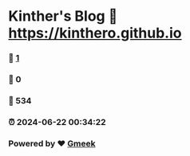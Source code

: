 # Kinther's Blog :link: https://kinthero.github.io 
### :page_facing_up: [1](https://kinthero.github.io/tag.html) 
### :speech_balloon: 0 
### :hibiscus: 534 
### :alarm_clock: 2024-06-22 00:34:22 
### Powered by :heart: [Gmeek](https://github.com/Meekdai/Gmeek)
